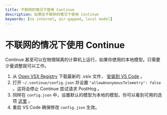 ```yaml
---
title: 不联网的情况下使用 Continue
description: 如果在不联网的情况下使用 Continue
keywords: [no internet, air-gapped, local model]
---
```


# 不联网的情况下使用 Continue

Continue 甚至可以在物理隔离的计算机上运行，如果你使用的本地模型。只需要少量调整就可以工作。

1. 从 [Open VSX Registry](https://open-vsx.org/extension/Continue/continue) 下载最新的 .vsix 文件， [安装到 VS Code](https://code.visualstudio.com/docs/editor/extension-marketplace#_install-from-a-vsix) 。
2. 打开 `~/.continue/config.json` 并设置 `"allowAnonymousTelemetry": false` 。这将会停止 Continue 尝试请求 PostHog 。
3. 同样在 `config.json` 中，设置默认的模型为本地的模型。你可以看到可用的选项 [这里](../model-setup/select-model.md) 。
4. 重启 VS Code 确保修改 `config.json` 生效。
